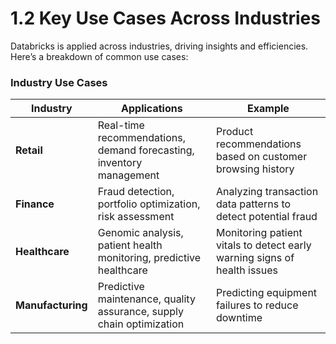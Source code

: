 
# 1.2 Key Use Cases Across Industries

Databricks is applied across industries, driving insights and efficiencies. Here’s a breakdown of common use cases:

### Industry Use Cases
| Industry         | Applications                                                                                | Example                                                                 |
|------------------|---------------------------------------------------------------------------------------------|-------------------------------------------------------------------------|
| **Retail**       | Real-time recommendations, demand forecasting, inventory management                        | Product recommendations based on customer browsing history              |
| **Finance**      | Fraud detection, portfolio optimization, risk assessment                                   | Analyzing transaction data patterns to detect potential fraud           |
| **Healthcare**   | Genomic analysis, patient health monitoring, predictive healthcare                         | Monitoring patient vitals to detect early warning signs of health issues|
| **Manufacturing**| Predictive maintenance, quality assurance, supply chain optimization                       | Predicting equipment failures to reduce downtime                        |

